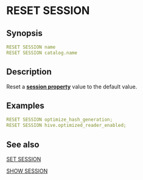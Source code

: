 # RESET SESSION

## Synopsis

```yaml
RESET SESSION name
RESET SESSION catalog.name
```

## Description

Reset a [**session property**](/interfaces/workbench/sql_syntaxes/set_session/) value to the default value.

## Examples

```yaml
RESET SESSION optimize_hash_generation;
RESET SESSION hive.optimized_reader_enabled;
```

## See also

[SET SESSION](/interfaces/workbench/sql_syntaxes/set_session/) 

[SHOW SESSION](/interfaces/workbench/sql_syntaxes/show_session/)